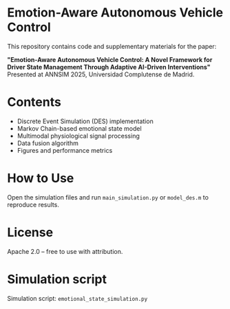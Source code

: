 # Emotion-Aware Autonomous Vehicle Control

This repository contains code and supplementary materials for the paper:

**"Emotion-Aware Autonomous Vehicle Control: A Novel Framework for Driver State Management Through Adaptive AI-Driven Interventions"**  
Presented at ANNSIM 2025, Universidad Complutense de Madrid.

# Contents
- Discrete Event Simulation (DES) implementation
- Markov Chain-based emotional state model
- Multimodal physiological signal processing
- Data fusion algorithm
- Figures and performance metrics

# How to Use
Open the simulation files and run `main_simulation.py` or `model_des.m` to reproduce results.

# License
Apache 2.0 – free to use with attribution.

# Simulation script
Simulation script: `emotional_state_simulation.py`

